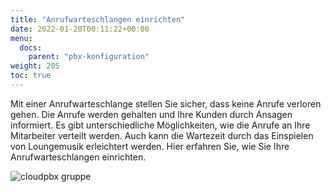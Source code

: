 ```yaml
---
title: "Anrufwarteschlangen einrichten"
date: 2022-01-20T00:11:22+00:00
menu:
  docs:
    parent: "pbx-konfiguration"
weight: 205
toc: true
---
```


Mit einer Anrufwarteschlange stellen Sie sicher, dass keine Anrufe verloren gehen. Die Anrufe werden gehalten und Ihre Kunden durch Ansagen informiert. Es gibt unterschiedliche Möglichkeiten, wie die Anrufe an Ihre Mitarbeiter verteilt werden. Auch kann die Wartezeit durch das Einspielen von Loungemusik erleichtert werden. Hier erfahren Sie, wie Sie Ihre Anrufwarteschlangen einrichten.

![cloudpbx gruppe](https://user-images.githubusercontent.com/98753538/158602555-7c11b296-5e80-438f-a82b-a27ca061bd4f.jpg)
